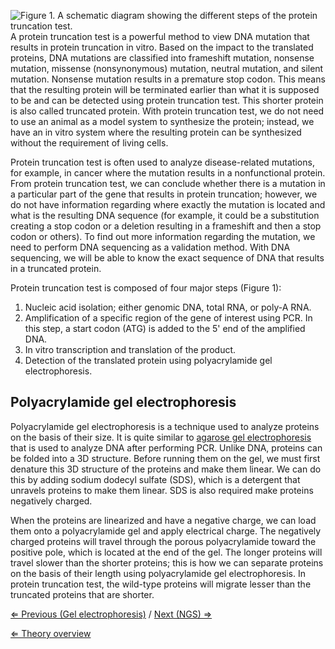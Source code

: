 ![Figure 1. A schematic diagram showing the different steps of the
protein truncation
test.]( PTT.jpg "fig:Figure 1. A schematic diagram showing the different steps of the protein truncation test.")
A protein truncation test is a powerful method to view DNA mutation that
results in protein truncation in vitro. Based on the impact to the
translated proteins, DNA mutations are classified into frameshift
mutation, nonsense mutation, missense (nonsynonymous) mutation, neutral
mutation, and silent mutation. Nonsense mutation results in a premature
stop codon. This means that the resulting protein will be terminated
earlier than what it is supposed to be and can be detected using protein
truncation test. This shorter protein is also called truncated protein.
With protein truncation test, we do not need to use an animal as a model
system to synthesize the protein; instead, we have an in vitro system
where the resulting protein can be synthesized without the requirement
of living cells.

Protein truncation test is often used to analyze disease-related
mutations, for example, in cancer where the mutation results in a
nonfunctional protein. From protein truncation test, we can conclude
whether there is a mutation in a particular part of the gene that
results in protein truncation; however, we do not have information
regarding where exactly the mutation is located and what is the
resulting DNA sequence (for example, it could be a substitution creating
a stop codon or a deletion resulting in a frameshift and then a stop
codon or others). To find out more information regarding the mutation,
we need to perform DNA sequencing as a validation method. With DNA
sequencing, we will be able to know the exact sequence of DNA that
results in a truncated protein.

Protein truncation test is composed of four major steps (Figure 1):

1.  Nucleic acid isolation; either genomic DNA, total RNA, or poly-A
    RNA.
2.  Amplification of a specific region of the gene of interest using
    PCR. In this step, a start codon (ATG) is added to the 5' end of the
    amplified DNA.
3.  In vitro transcription and translation of the product.
4.  Detection of the translated protein using polyacrylamide gel
    electrophoresis.

Polyacrylamide gel electrophoresis
----------------------------------

Polyacrylamide gel electrophoresis is a technique used to analyze
proteins on the basis of their size. It is quite similar to [agarose gel
electrophoresis](/wiki/Gel_electrophoresis_MG "wikilink") that is used to
analyze DNA after performing PCR. Unlike DNA, proteins can be folded
into a 3D structure. Before running them on the gel, we must first
denature this 3D structure of the proteins and make them linear. We can
do this by adding sodium dodecyl sulfate (SDS), which is a detergent
that unravels proteins to make them linear. SDS is also required make
proteins negatively charged.

When the proteins are linearized and have a negative charge, we can load
them onto a polyacrylamide gel and apply electrical charge. The
negatively charged proteins will travel through the porous
polyacrylamide toward the positive pole, which is located at the end of
the gel. The longer proteins will travel slower than the shorter
proteins; this is how we can separate proteins on the basis of their
length using polyacrylamide gel electrophoresis. In protein truncation
test, the wild-type proteins will migrate lesser than the truncated
proteins that are shorter.

[⇐ Previous (Gel electrophoresis)](/wiki/Gel_electrophoresis_MG "wikilink") /
[Next (NGS) ⇒](/wiki/NGS_MG "wikilink")

[⇐ Theory overview](/wiki/Medical_Genetics_case "wikilink")

